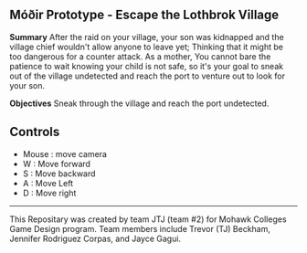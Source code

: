 ## Móðir Prototype - Escape the Lothbrok Village

**Summary** After the raid on your village, your son was kidnapped and the village chief wouldn't allow anyone to leave yet; Thinking that it might be too dangerous for a counter attack. As a mother, You cannot bare the patience to wait knowing your child is not safe, so it's your goal to sneak out of the village undetected and reach the port to venture out to look for your son.

**Objectives** Sneak through the village and reach the port undetected.

## Controls
- Mouse : move camera
- W : Move forward
- S : Move backward
- A : Move Left
- D : Move right

---

This Repositary was created by team JTJ (team #2) for Mohawk Colleges Game Design program. Team members include Trevor (TJ) Beckham, Jennifer Rodriguez Corpas, and Jayce Gagui.
